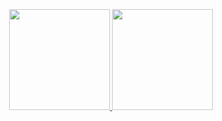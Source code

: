 <div align="center">
  <a href="https://github.com/gust8vo">
  <img height="180em" src="https://github-readme-stats.vercel.app/api?username=gust8vo&show_icons=true&theme=dark&include_all_commits=true&count_private=true"/>
  <img height="180em" src="https://github-readme-stats.vercel.app/api/top-langs/?username=gust8vo&layout=compact&langs_count=7&theme=dark"/>
</div>
